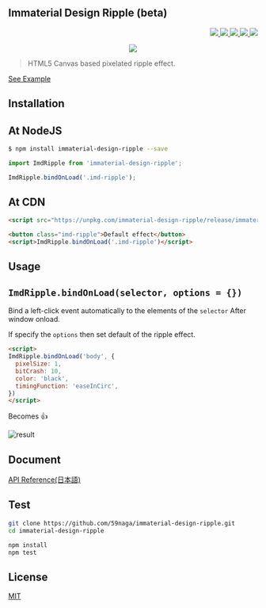 Immaterial Design Ripple (beta)
---

<p align="right">
  <a href="https://npmjs.org/package/immaterial-design-ripple">
    <img src="https://img.shields.io/npm/v/immaterial-design-ripple.svg?style=flat-square">
  </a>
  <a href="https://travis-ci.org/immaterial-design/immaterial-design-ripple">
    <img src="http://img.shields.io/travis/immaterial-design/immaterial-design-ripple.svg?style=flat-square">
  </a>
  <a href="https://codeclimate.com/github/immaterial-design/immaterial-design-ripple/coverage">
    <img src="https://img.shields.io/codeclimate/github/immaterial-design/immaterial-design-ripple.svg?style=flat-square">
  </a>
  <a href="https://codeclimate.com/github/immaterial-design/immaterial-design-ripple">
    <img src="https://img.shields.io/codeclimate/coverage/github/immaterial-design/immaterial-design-ripple.svg?style=flat-square">
  </a>
  <a href="https://unpkg.com/immaterial-design-ripple/esdoc/index.html">
    <img src="https://unpkg.com/immaterial-design-ripple/esdoc/badge.svg">
  </a>
</p>

<p align="center">
  <a href="https://saucelabs.com/u/59798">
    <img src="http://soysauce.berabou.me/u/59798/immaterial-design-ripple.svg">
  </a>
</p>

> HTML5 Canvas based pixelated ripple effect.

[See Example](https://unpkg.com/immaterial-design-ripple/release/index.html)

Installation
---

## At NodeJS

```bash
$ npm install immaterial-design-ripple --save
```
```js
import ImdRipple from 'immaterial-design-ripple';

ImdRipple.bindOnLoad('.imd-ripple');
```

## At CDN

```html
<script src="https://unpkg.com/immaterial-design-ripple/release/immaterial-design-ripple.min.js"></script>

<button class="imd-ripple">Default effect</button>
<script>ImdRipple.bindOnLoad('.imd-ripple')</script>
```

Usage
---

## `ImdRipple.bindOnLoad(selector, options = {})`

Bind a left-click event automatically to the elements of the `selector` After window onload.

If specify the `options` then set default of the ripple effect.

```html
<script>
ImdRipple.bindOnLoad('body', {
  pixelSize: 1,
  bitCrash: 10,
  color: 'black',
  timingFunction: 'easeInCirc',
})
</script>
```

Becomes :+1:

![result](https://cloud.githubusercontent.com/assets/1548478/13376399/8a6f610e-ddfe-11e5-9f39-364c869ed841.gif)

Document
---
[API Reference(日本語)](https://unpkg.com/immaterial-design-ripple/esdoc/index.html)

Test
---
```bash
git clone https://github.com/59naga/immaterial-design-ripple.git
cd immaterial-design-ripple

npm install
npm test
```

License
---
[MIT](http://59naga.mit-license.org/)